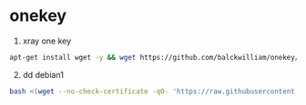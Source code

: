 # onekey
1. xray one key
```bash
apt-get install wget -y && wget https://github.com/balckwilliam/onekey/raw/main/xrayonekey.sh && bash xrayonekey.sh
```

2. dd debian1
```bash
bash <(wget --no-check-certificate -qO- 'https://raw.githubusercontent.com/MoeClub/Note/master/InstallNET.sh') -d 11 -v 64 -p "密码" -port "端口"
```
